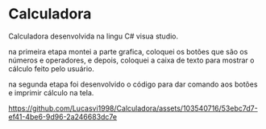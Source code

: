 # Calculadora

Calculadora desenvolvida na lingu C# visua studio.

na primeira etapa montei a parte grafica, coloquei os botões que são os números e operadores, e depois, coloquei a caixa de texto para mostrar o cálculo feito pelo usuário.

na segunda etapa foi desenvolvido o código para dar comando aos botões e imprimir cálculo na tela. 

https://github.com/Lucasvi1998/Calculadora/assets/103540716/53ebc7d7-ef41-4be6-9d96-2a246683dc7e


